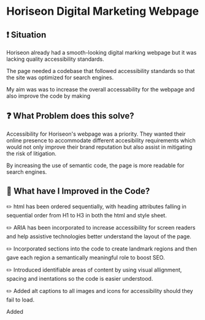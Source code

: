 # Horiseon Digital Marketing Webpage




## :heavy_exclamation_mark: Situation
 Horiseon already had a smooth-looking digital marking webpage but it was lacking quality accessibility standards. 

 The page needed a codebase that followed accessibility standards so that the site was optimized for search engines.

 My aim was was to increase the overall accessability for the webpage and also improve the code by making 




## :question: What Problem does this solve?

 Accessibility for Horiseon's webpage was a priority. They wanted their online presence to accommodate different accesibility requirements which would not only improve their brand reputation but also assist in mitigating the risk of litigation. 

 By increasing the use of semantic code, the page is more readable for search engines. 




## :seedling: What have I Improved in the Code?

 :pencil2: html has been ordered sequentially, with heading attributes falling in sequential order from H1 to H3 in both the html and style sheet. 


 :pencil2: ARIA has been incorporated to increase accessibility for screen readers and  help assistive technologies better understand the layout of the page.


 :pencil2: Incorporated sections into the code to create landmark regions and then gave each region a semantically meaningful role to boost SEO. 


 :pencil2: Introduced identifiable areas of content by using visual allignment, spacing and inentations so the code is easier understood. 


 :pencil2: Added alt captions to all images and icons for accessibility should they fail to load.

 Added


